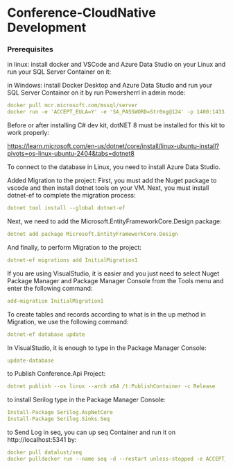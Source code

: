 # Conference-CloudNative Development
### Prerequisites
in linux: install docker and VSCode and Azure Data Studio on your Linux and run your SQL Server Container on it:

in Windows: install Docker Desktop and Azure Data Studio and run your SQL Server Container on it by run Powersherrl in admin mode: 
```yml
docker pull mcr.microsoft.com/mssql/server
docker run -e 'ACCEPT_EULA=Y' -e 'SA_PASSWORD=Str0ng@124' -p 1400:1433 -d mcr.microsoft.com/mssql/server
```

Before or after installing C# dev kit, dotNET 8 must be installed for this kit to work properly:

https://learn.microsoft.com/en-us/dotnet/core/install/linux-ubuntu-install?pivots=os-linux-ubuntu-2404&tabs=dotnet8

To connect to the database in Linux, you need to install Azure Data Studio.

Added Migration to the project:
First, you must add the Nuget package to vscode and then install dotnet tools on your VM. Next, you must install dotnet-ef to complete the migration process:
```yml
dotnet tool install --global dotnet-ef
```
Next, we need to add the Microsoft.EntityFrameworkCore.Design package:
```yml
dotnet add package Microsoft.EntityFrameworkCore.Design
```
And finally, to perform Migration to the project:
```yml
dotnet-ef migrations add InitialMigration1
```

If you are using VisualStudio, it is easier and you just need to select Nuget Package Manager and Package Manager Console from the Tools menu and enter the following command:
```yml
add-migration InitialMigration1
```
To create tables and records according to what is in the up method in Migration, we use the following command:
```yml
dotnet-ef database update
```
In VisualStudio, it is enough to type in the Package Manager Console:
```yml
update-database
```

to Publish Conference.Api Project:
```yml
dotnet publish --os linux --arch x64 /t:PublishContainer -c Release
```
to install Serilog type in the Package Manager Console:
```yml
Install-Package Serilog.AspNetCore
Install-Package Serilog.Sinks.Seq
```
to Send Log in seq, you can up seq Container and run it on http://localhost:5341 by:
```yml
docker pull datalust/seq
docker pulldocker run --name seq -d --restart unless-stopped -e ACCEPT_EULA=Y -p 5341:80 datalust/seq:latest datalust/seq
```
